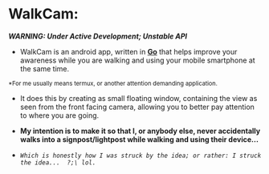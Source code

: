 # WalkCam:
***WARNING: Under Active Development; Unstable API***

- WalkCam is an android app, written in [__Go__] that helps improve your awareness while you are walking and using your mobile smartphone at the same time.

<sup> *For me usually means termux, or another attention demanding application. </sup>
- It does this by creating as small floating window, containing the view as seen
from the front facing camera, allowing you to better pay attention to where you are going.

- **My intention is to make it so that I, or anybody else, never accidentally walks into a signpost/lightpost while walking and using their device...**

- _*`Which is honestly how I was struck by the idea; or rather: I struck the idea...  ?;\ lol.`*_

    [__Go__]: https://golang.org

